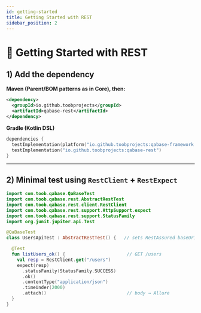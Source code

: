 ```yaml
---
id: getting-started
title: Getting Started with REST
sidebar_position: 2
---
```


# 🚀 Getting Started with REST

## 1) Add the dependency

**Maven (Parent/BOM patterns as in Core), then:**
```xml
<dependency>
  <groupId>io.github.toobprojects</groupId>
  <artifactId>qabase-rest</artifactId>
</dependency>
```

**Gradle (Kotlin DSL)**
```kotlin
dependencies {
  testImplementation(platform("io.github.toobprojects:qabase-framework:1.4.1"))
  testImplementation("io.github.toobprojects:qabase-rest")
}
```

---

## 2) Minimal test using `RestClient` + `RestExpect`

```kotlin
import com.toob.qabase.QaBaseTest
import com.toob.qabase.rest.AbstractRestTest
import com.toob.qabase.rest.client.RestClient
import com.toob.qabase.rest.support.HttpSupport.expect
import com.toob.qabase.rest.support.StatusFamily
import org.junit.jupiter.api.Test

@QaBaseTest
class UsersApiTest : AbstractRestTest() {   // sets RestAssured baseUri from config

  @Test
  fun listUsers_ok() {                       // GET /users
    val resp = RestClient.get("/users")
    expect(resp)
      .statusFamily(StatusFamily.SUCCESS)
      .ok()
      .contentType("application/json")
      .timeUnder(2000)
      .attach()                              // body → Allure
  }
}
```
